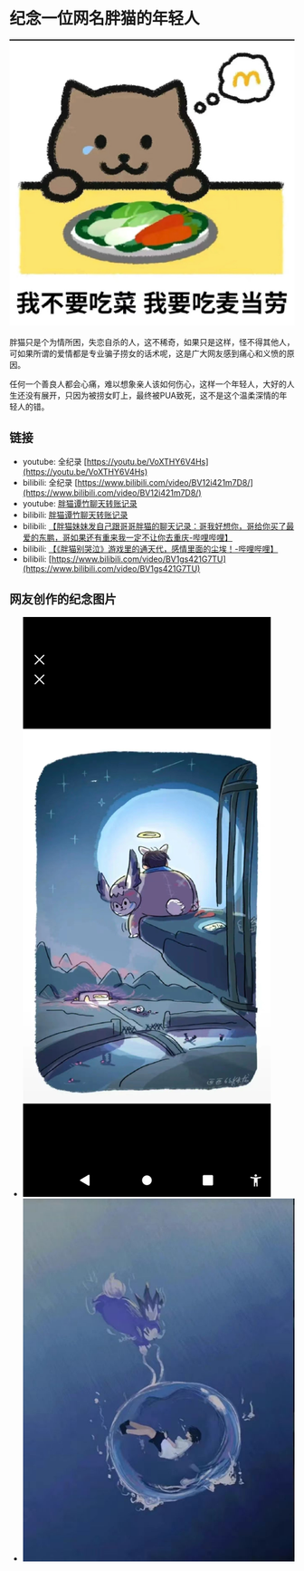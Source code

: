 # 纪念一位网名胖猫的年轻人

![](./art/panmao2.jpg)

胖猫只是个为情所困，失恋自杀的人，这不稀奇，如果只是这样，怪不得其他人，可如果所谓的爱情都是专业骗子捞女的话术呢，这是广大网友感到痛心和义愤的原因。

任何一个善良人都会心痛，难以想象亲人该如何伤心，这样一个年轻人，大好的人生还没有展开，只因为被捞女盯上，最终被PUA致死，这不是这个温柔深情的年轻人的错。

## 链接

- youtube: 全纪录 [https://youtu.be/VoXTHY6V4Hs](https://youtu.be/VoXTHY6V4Hs)
- bilibili: 全纪录 [https://www.bilibili.com/video/BV12i421m7D8/](https://www.bilibili.com/video/BV12i421m7D8/)
- youtube: [胖猫谭竹聊天转账记录](https://youtu.be/_NocjlL9osQ)
- bilibili: [胖猫谭竹聊天转账记录](https://www.bilibili.com/video/BV1ar421w7fH/)
- bilibili: [【胖猫妹妹发自己跟哥哥胖猫的聊天记录：哥我好想你，哥给你买了最爱的东鹏，哥如果还有重来我一定不让你去重庆-哔哩哔哩】](https://b23.tv/pLkrW9X)
- bilibili: [【《胖猫别哭泣》游戏里的通天代，感情里面的尘埃！-哔哩哔哩】](https://b23.tv/HXC8oZ3)
- bilibili: [https://www.bilibili.com/video/BV1gs421G7TU](https://www.bilibili.com/video/BV1gs421G7TU)

## 网友创作的纪念图片

- ![](./art/panmao1.jpg)
- ![](./art/panmao3.jpg)